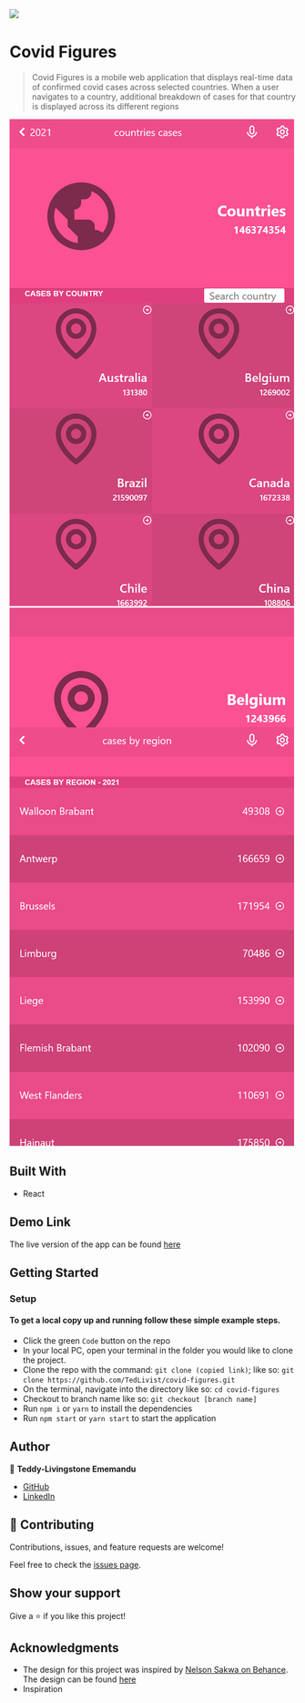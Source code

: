 ![](https://img.shields.io/badge/Microverse-blueviolet)

# Covid Figures

> Covid Figures is a mobile web application that displays real-time data of confirmed covid cases across selected countries. When a user navigates to a country, additional breakdown of cases for that country is displayed across its different regions

![screenshot-1](./src/images/scrnsht-1.png)
![screenshot-2](./src/images/scrnsht-2.png)

## Built With

- React

## Demo Link
The live version of the app can be found [here](https://tedlivist.github.io/covid-figures/)

## Getting Started

### Setup

#### To get a local copy up and running follow these simple example steps.

- Click the green `Code` button on the repo
- In your local PC, open your terminal in the folder you would like to clone the project.
- Clone the repo with the command: `git clone (copied link)`; like so: `git clone https://github.com/TedLivist/covid-figures.git`
- On the terminal, navigate into the directory like so: `cd covid-figures`
- Checkout to branch name like so: `git checkout [branch name]`
- Run `npm i` or `yarn` to install the dependencies
- Run `npm start` or `yarn start` to start the application

## Author

👤 **Teddy-Livingstone Ememandu**

- [GitHub](https://github.com/TedLivist)
- [LinkedIn](https://linkedin.com/in/tememandu)

## 🤝 Contributing

Contributions, issues, and feature requests are welcome!

Feel free to check the [issues page](../../issues/).

## Show your support

Give a ⭐️ if you like this project!

## Acknowledgments

- The design for this project was inspired by [Nelson Sakwa on Behance](https://www.behance.net/sakwadesignstudio). The design can be found [here](https://www.behance.net/gallery/31579789/Ballhead-App-(Free-PSDs))
- Inspiration